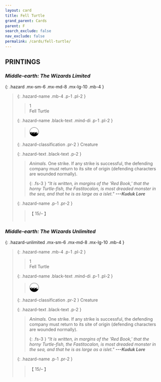 ```yaml
---
layout: card
title: Fell Turtle
grand_parent: Cards
parent: F
search_exclude: false
nav_exclude: false
permalink: /cards/fell-turtle/
---
```


## PRINTINGS


### _Middle-earth: The Wizards Limited_

{: .hazard .mx-sm-6 .mx-md-8 .mx-lg-10 .mb-4 }
> {: .hazard-name .mb-4 .p-1 .pl-2 }
> > <div class="hazard-mp">1</div>
> > <div class="card-name">Fell Turtle</div>
>
> {: .hazard-name .black-text .mind-di .p-1 .pl-2 }
> > ![](/assets/images/coastalsea.svg)
>
> {: .hazard-classification .pr-2 }
> Creature
>
> {: .hazard-text .black-text .p-2 }
> > _Animals._ One strike. If any strike is successful, the defending company must return to its site of origin (defending characters are wounded normally). 
> > 
> > {: .fs-3 } 
> > _“It is written, in margins of the 'Red Book,' that the horny Turtle-fish, the Fastitocalon, is most dreaded monster in the sea, and that he is as large as a islet."_ ***---&#65279;Kuduk&nbsp;Lore*** 
>
> {: .hazard-name .p-1 .pr-2 }
> > <div class="card-shield">【 15/&ndash; 】</div>
> > <div class="card-corruption">&nbsp;</div>

### _Middle-earth: The Wizards Unlimited_

{: .hazard-unlimited .mx-sm-6 .mx-md-8 .mx-lg-10 .mb-4 }
> {: .hazard-name .mb-4 .p-1 .pl-2 }
> > <div class="hazard-mp">1</div>
> > <div class="card-name">Fell Turtle</div>
>
> {: .hazard-name .black-text .mind-di .p-1 .pl-2 }
> > ![](/assets/images/coastalsea.svg)
>
> {: .hazard-classification .pr-2 }
> Creature
>
> {: .hazard-text .black-text .p-2 }
> > _Animals._ One strike. If any strike is successful, the defending company must return to its site of origin (defending characters are wounded normally). 
> > 
> > {: .fs-3 } 
> > _“It is written, in margins of the 'Red Book,' that the horny Turtle-fish, the Fastitocalon, is most dreaded monster in the sea, and that he is as large as a islet."_ ***---&#65279;Kuduk&nbsp;Lore*** 
>
> {: .hazard-name .p-1 .pr-2 }
> > <div class="card-shield">【 15/&ndash; 】</div>
> > <div class="card-corruption-white">&nbsp;</div>
